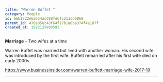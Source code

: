 ```yaml
---
title: "Warren Buffet "
category: People
id: 66b1722e6ab54add89fe6fc211cde068
parent_id: 470a85ec48f64f17b1e8ba374f4a187f
created_at: 1582129900593
---
```


**Marriage** - Two wifes at a time 

Warren Buffet was married but lived with another woman. His second wife was introduced by the first wife. Buffett remarried after his first wife died on early 2000s.

https://www.businessinsider.com/warren-buffett-marriage-wife-2017-10

---



    